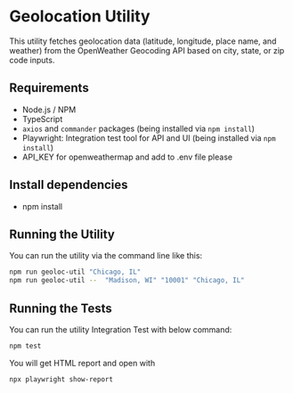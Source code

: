 # Geolocation Utility

This utility fetches geolocation data (latitude, longitude, place name, and weather) from the OpenWeather Geocoding API based on city, state, or zip code inputs.

## Requirements

- Node.js / NPM
- TypeScript
- `axios` and `commander` packages (being installed via `npm install`)
- Playwright: Integration test tool for API and UI (being installed via `npm install`)
- API_KEY for openweathermap and add to .env file please

## Install dependencies

- npm install

## Running the Utility

You can run the utility via the command line like this:

```bash
npm run geoloc-util "Chicago, IL"
npm run geoloc-util --  "Madison, WI" "10001" "Chicago, IL"
```

## Running the Tests

You can run the utility Integration Test with below command:
```bash
npm test
```

You will get HTML report and open with
```bash
npx playwright show-report
```

